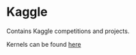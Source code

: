 # Kaggle

Contains Kaggle competitions and projects.

Kernels can be found [here](https://www.kaggle.com/sergatron/kernels)
